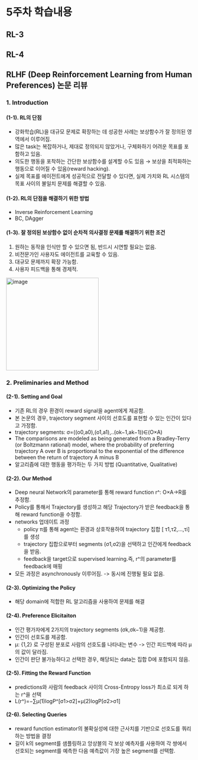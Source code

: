 # 5주차 학습내용
## RL-3
## RL-4
## RLHF (Deep Reinforcement Learning from Human Preferences) 논문 리뷰
### 1. Introduction
#### (1-1). RL의 단점 
- 강화학습(RL)을 대규모 문제로 확장하는 데 성공한 사례는 보상함수가 잘 정의된 영역에서 이루어짐.
- 많은 task는 복잡하거나, 제대로 정의되지 않았거나, 구체화하기 어려운 목표를 포함하고 있음.
- 의도한 행동을 포착하는 간단한 보상함수를 설계할 수도 있음 → 보상을 최적화하는 행동으로 이어질 수 있음(reward hacking).
- 실제 목표를 에이전트에게 성공적으로 전달할 수 있다면, 실제 가치와 RL 시스템의 목표 사이의 불일치 문제를 해결할 수 있음.
#### (1-2). RL의 단점을 해결하기 위한 방법
- Inverse Reinforcement Learning
- BC, DAgger
#### (1-3). 잘 정의된 보상함수 없이 순차적 의사결정 문제를 해결하기 위한 조건
1. 원하는 동작을 인식만 할 수 있으면 됨, 반드시 시연할 필요는 없음.
2. 비전문가인 사용자도 에이전트를 교육할 수 있음.
3. 대규모 문제까지 확장 가능함.
4. 사용자 피드백을 통해 경제적.
<img width="250" alt="image" src="https://github.com/eunjuyummy/AI_Project_CoRLHF/assets/101487529/5b7b2712-78c1-440a-b02a-ed49f756880c">

### 2. Preliminaries and Method
#### (2-1). Setting and Goal
- 기존 RL의 경우 환경이 reward signal을 agent에게 제공함.
- 본 논문의 경우, trajectory segment 사이의 선호도를 표현할 수 있는 인간이 있다고 가정함.
- trajectory segments: σ=((o0,a0),(o1,a1),..(ok−1,ak−1))∈(O×A)
- The comparisons are modeled as being generated from a Bradley-Terry (or Boltzmann rational) model, where the probability of preferring trajectory A over B is proportional to the exponential of the difference between the return of trajectory A minus B
- 알고리즘에 대한 행동을 평가하는 두 가지 방법 (Quantitative, Qualitative)
#### (2-2). Our Method
- Deep neural Network의 parameter를 통해 reward function r^: O×A→R를 추정함.
- Policy를 통해서 Trajectory를 생성하고 해당 Trajectory가 받은 feedback을 통해 reward function을 수정함.
- networks 업데이트 과정
  - policy π를 통해 agent는 환경과 상호작용하여 trajectory 집합 [ τ1,τ2,…,τi] 를 생성
  - trajectory 집합으로부터 segments (σ1,σ2)을 선택하고 인간에게 feedback을 받음.
  - feedback을 target으로 supervised learning.즉, r^의 parameter를 feedback에 매핑
- 모든 과정은 asynchronously 이루어짐. -> 동시에 진행될 필요 없음.
#### (2-3). Optimizing the Policy
- 해당 domain에 적합한 RL 알고리즘을 사용하여 문제를 해결
#### (2-4). Preference Elicitaiton
- 인간 평가자에게 2가지의 trajectory segments (σk,σk−1)을 제공함.
- 인간이 선호도를 제공함.
- μ: {1,2} 로 구성된 분포로 사람의 선호도를 나타내는 변수 -> 인간 피드백에 따라 μ의 값이 달라짐.
- 인간이 판단 불가능하다고 선택한 경우, 해당되는 data는 집합 D에 포함되지 않음.
#### (2-5). Fitting the Reward Function
- predictions와 사람의 feedback 사이의 Cross-Entropy loss가 최소로 되게 하는 r^을 선택
- L(r^)=−∑μ(1)logP^[σ1>σ2]+μ(2)logP[σ2>σ1]
#### (2-6). Selecting Queries
- reward function estimator의 불확실성에 대한 근사치를 기반으로 선호도를 쿼리하는 방법을 결정
- 길이 k의 segment를 샘플링하고 앙상블의 각 보상 예측자를 사용하여 각 쌍에서 선호되는 segment를 예측한 다음 예측값이 가장 높은 segment를 선택함.
